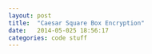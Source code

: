 ```yaml
---
layout: post
title:  "Caesar Square Box Encryption"
date:   2014-05-025 18:56:17
categories: code stuff
---
```

